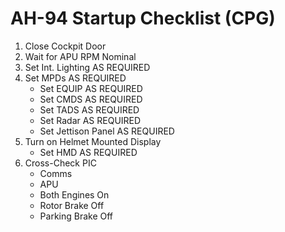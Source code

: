 # AH-94 Startup Checklist (CPG)

1. Close Cockpit Door
2. Wait for APU RPM Nominal
3. Set Int. Lighting AS REQUIRED
4. Set MPDs AS REQUIRED
   - Set EQUIP AS REQUIRED
   - Set CMDS AS REQUIRED
   - Set TADS AS REQUIRED
   - Set Radar AS REQUIRED
   - Set Jettison Panel AS REQUIRED
5. Turn on Helmet Mounted Display
   - Set HMD AS REQUIRED
6. Cross-Check PIC
   - Comms
   - APU
   - Both Engines On
   - Rotor Brake Off
   - Parking Brake Off

